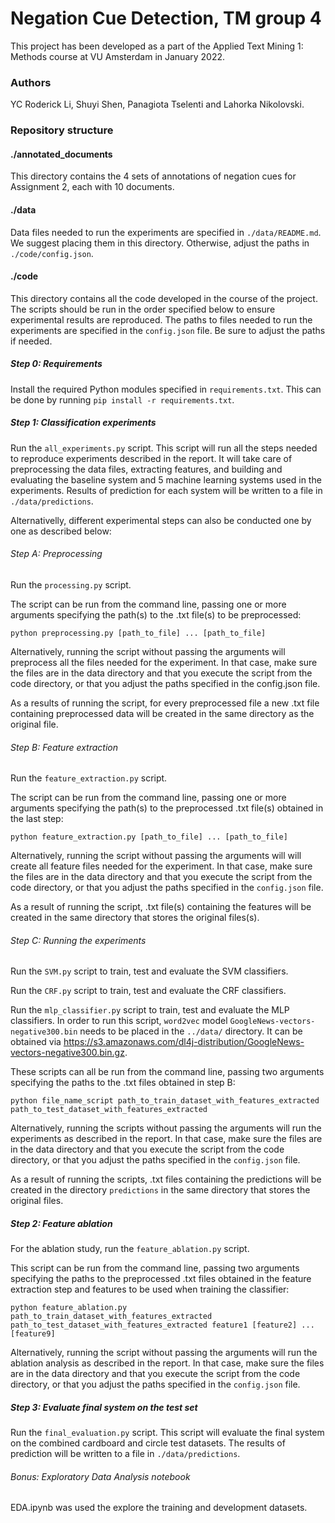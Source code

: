 # Negation Cue Detection, TM group 4
This project has been developed as a part of the Applied Text Mining 1: Methods course at VU Amsterdam in January 2022.

### Authors
YC Roderick Li, Shuyi Shen, Panagiota Tselenti and Lahorka Nikolovski.

### Repository structure

#### ./annotated_documents
This directory contains the 4 sets of annotations of negation cues for Assignment 2, each with 10 documents.

#### ./data
Data files needed to run the experiments are specified in `./data/README.md`. We suggest placing them in this directory. Otherwise, adjust the paths in `./code/config.json`.

#### ./code
This directory contains all the code developed in the course of the project. The scripts should be run in the order specified below to ensure experimental results are reproduced. The paths to files needed to run the experiments are specified in the `config.json` file. Be sure to adjust the paths if needed.

##### Step 0: Requirements
Install the required Python modules specified in `requirements.txt`. This can be done by running `pip install -r requirements.txt`.

##### Step 1: Classification experiments
Run the `all_experiments.py` script. This script will run all the steps needed to reproduce experiments described in the report. It will take care of preprocessing the data files, extracting features, and building and evaluating the baseline system and 5 machine learning systems used in the experiments.  Results of prediction for each system will be written to a file in `./data/predictions`.

Alternativelly, different experimental steps can also be conducted one by one as described below:

###### Step A: Preprocessing
Run the `processing.py` script.

The script can be run from the command line, passing one or more arguments specifying the path(s) to the .txt file(s) to be preprocessed:

`python preprocessing.py [path_to_file] ... [path_to_file]`

Alternatively, running the script without passing the arguments will preprocess all the files needed for the experiment. In that case, make sure the files are in the data directory and that you execute the script from the code directory, or that you adjust the paths specified in the config.json file.

As a results of running the script, for every preprocessed file a new .txt file containing preprocessed data will be created in the same directory as the original file.

###### Step B: Feature extraction
Run the `feature_extraction.py` script.

The script can be run from the command line, passing one or more arguments specifying the path(s) to the preprocessed .txt file(s) obtained in the last step:

`python feature_extraction.py [path_to_file] ... [path_to_file]`

Alternatively, running the script without passing the arguments will will create all feature files needed for the experiment. In that case, make sure the files are in the data directory and that you execute the script from the code directory, or that you adjust the paths specified in the `config.json` file.

As a result of running the script, .txt file(s) containing the features will be created in the same directory that stores the original files(s).


###### Step C: Running the experiments
Run the `SVM.py` script to train, test and evaluate the SVM classifiers.

Run the `CRF.py` script to train, test and evaluate the CRF classifiers.

Run the `mlp_classifier.py` script to train, test and evaluate the MLP classifiers. In order to run this script, `word2vec` model `GoogleNews-vectors-negative300.bin` needs to be placed in the `../data/` directory. It can be obtained via https://s3.amazonaws.com/dl4j-distribution/GoogleNews-vectors-negative300.bin.gz.

These scripts can all be run from the command line, passing two arguments specifying the paths to the .txt files obtained in step B:

`python file_name_script path_to_train_dataset_with_features_extracted path_to_test_dataset_with_features_extracted`

Alternatively, running the scripts without passing the arguments will run the experiments as described in the report. In that case, make sure the files are in the data directory and that you execute the script from the code directory, or that you adjust the paths specified in the `config.json` file.

As a result of running the scripts, .txt files containing the predictions will be created in the directory `predictions` in the same directory that stores the original files.

##### Step 2: Feature ablation
For the ablation study, run the `feature_ablation.py` script.

This script can be run from the command line, passing two arguments specifying the paths to the preprocessed .txt files obtained in the feature extraction step and features to be used when training the classifier:

`python feature_ablation.py path_to_train_dataset_with_features_extracted path_to_test_dataset_with_features_extracted feature1 [feature2] ... [feature9]`

Alternatively, running the script without passing the arguments will run the ablation analysis as described in the report. In that case, make sure the files are in the data directory and that you execute the script from the code directory, or that you adjust the paths specified in the `config.json` file.

##### Step 3: Evaluate final system on the test set
Run the `final_evaluation.py` script. This script will evaluate the final system on the combined cardboard and circle test datasets. The results of prediction will be written to a file in `./data/predictions`. 

###### Bonus: Exploratory Data Analysis notebook
EDA.ipynb was used the explore the training and development datasets.
